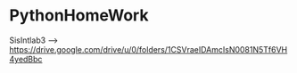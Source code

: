 # PythonHomeWork
SisIntlab3 --> https://drive.google.com/drive/u/0/folders/1CSVraeIDAmcIsN0081N5Tf6VH4yedBbc
